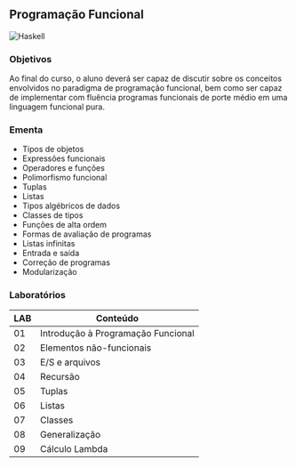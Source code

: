 ## Programação Funcional
![Haskell](https://img.shields.io/badge/Haskell-F59EAF?style=for-the-badge&logo=haskell&logoColor=white)

### Objetivos
Ao final do curso, o aluno deverá ser capaz de discutir sobre os conceitos envolvidos no paradigma de programação funcional, bem como ser capaz de implementar com fluência programas funcionais de porte médio em uma linguagem funcional pura.

### Ementa
* Tipos de objetos
* Expressões funcionais
* Operadores e funções
* Polimorfismo funcional
* Tuplas
* Listas
* Tipos algébricos de dados
* Classes de tipos
* Funções de alta ordem
* Formas de avaliação de programas
* Listas infinitas
* Entrada e saída
* Correção de programas
* Modularização

### Laboratórios
| LAB | Conteúdo |
|-----|----------|
| 01 | Introdução à Programação Funcional |
| 02 | Elementos não-funcionais |
| 03 | E/S e arquivos |
| 04 | Recursão |
| 05 | Tuplas |
| 06 | Listas |
| 07 | Classes |
| 08 | Generalização |
| 09 | Cálculo Lambda |
